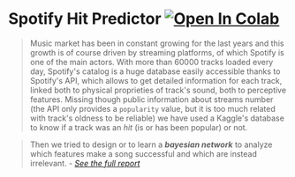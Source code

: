 # Spotify Hit Predictor [![Open In Colab](https://colab.research.google.com/assets/colab-badge.svg)](https://colab.research.google.com/github/sasso-effe/spotify-hit-predictor/blob/main/main.ipynb)

>Music market has been in constant growing for the last years and this growth is of course driven by streaming platforms, of which Spotify is one of the main actors. With more than 60000 tracks loaded every day, Spotify's catalog is a huge database easily accessible thanks to Spotify's API, which allows to get detailed information for each track, linked both to physical proprieties of track's sound, both to perceptive features. Missing though public information about streams number (the API only provides a `popularity` value, but it is too much related with track's oldness to be reliable) we have used a Kaggle's database to know if a track was an _hit_ (is or has been popular) or not.

>Then we tried to design or to learn a _**bayesian network**_ to analyze which features make a song successful and which are instead irrelevant. - [_See the full report_](https://github.com/sasso-effe/spotify-hit-predictor/blob/main/Spotify.pdf)

